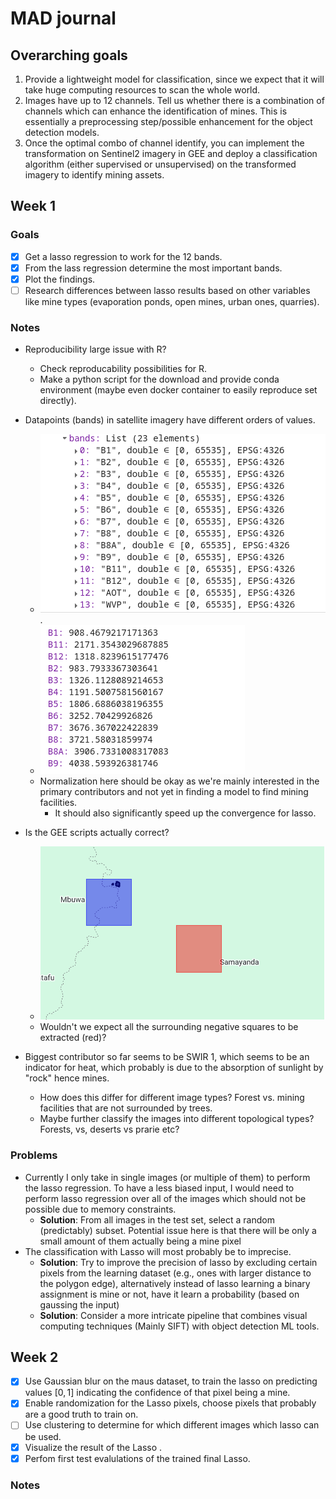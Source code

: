 # MAD journal

## Overarching goals
1.  Provide a lightweight model for classification, since we expect that it will take huge computing resources to scan the whole world.
2.  Images have up to 12 channels. Tell us whether there is a combination of channels which can enhance the identification of mines. This is essentially a preprocessing step/possible enhancement for the object detection models.
3. Once the optimal combo of channel identify, you can implement the transformation on Sentinel2 imagery in GEE and deploy a classification algorithm (either supervised or unsupervised) on the transformed imagery to identify mining assets.

## Week 1

### Goals
- [x] Get a lasso regression to work for the 12 bands.
- [x] From the lass regression determine the most important bands.
- [x] Plot the findings.
- [ ] Research differences between lasso results based on other variables like mine types (evaporation ponds, open mines, urban ones, quarries).

### Notes
- Reproducibility large issue with R?
    - Check reproducability possibilities for R.
    - Make a python script for the download and provide conda environment (maybe even docker container to easily reproduce set directly).

- Datapoints (bands) in satellite imagery have different orders of values.
    - ![GEE bands ranges](/journal/GEE-bands.png).
    - ![GEE average bands for Switzerland](/journal/GEE-average-channels.png)
    - Normalization here should be okay as we're mainly interested in the primary contributors and not yet in finding a model to find mining facilities.
        - It should also significantly speed up the convergence for lasso.
- Is the GEE scripts actually correct? 
    - ![this GEE output](/journal/GEE-output.png)
    - Wouldn't we expect all the surrounding negative squares to be extracted (red)?
- Biggest contributor so far seems to be SWIR 1, which seems to be an indicator for heat, which probably is due to the absorption of sunlight by "rock" hence mines.
    - How does this differ for different image types? Forest vs. mining facilities that are not surrounded by trees.
    - Maybe further classify the images into different topological types? Forests, vs, deserts vs prarie etc?

### Problems
- Currently I only take in single images (or multiple of them) to perform the lasso regression. To have a less biased input, I would need to perform lasso regression over all of the images which should not be possible due to memory constraints.
    - **Solution**: From all images in the test set, select a random (predictably) subset. Potential issue here is that there will be only a small amount of them actually being a mine pixel
- The classification with Lasso will most probably be to imprecise.
    - **Solution**: Try to improve the precision of lasso by excluding certain pixels from the learning dataset (e.g., ones with larger distance to the polygon edge), alternatively instead of lasso learning a binary assignment is mine or not, have it learn a probability (based on gaussing the input)
    - **Solution**: Consider a more intricate pipeline that combines visual computing techniques (Mainly SIFT) with object detection ML tools.

 ## Week 2
 - [x] Use Gaussian blur on the maus dataset, to train the lasso on predicting values $[0, 1]$ indicating the confidence of that pixel being a mine.
 - [x] Enable randomization for the Lasso pixels, choose pixels that probably are a good truth to train on.
 - [ ] Use clustering to determine for which different images which lasso can be used.
 - [x] Visualize the result of the Lasso .
 - [x] Perfom first test evalulations of the trained final Lasso.

### Notes

